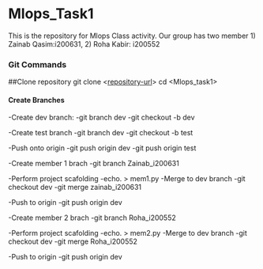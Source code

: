 # Mlops_Task1
This is the repository for Mlops Class activity. Our group has two member 1) Zainab Qasim:i200631, 2) Roha Kabir: i200552
### Git Commands
##Clone repository
git clone <[repository-url](https://github.com/RohaKabir/Mlops_Task1)>
cd <Mlops_task1>
#### Create Branches
-Create dev branch:
-git branch dev
-git checkout -b dev

-Create test branch
-git branch dev
-git checkout -b test

-Push onto origin
-git push origin dev
-git push origin test

-Create member 1 brach 
-git branch Zainab_i200631

-Perform project scafolding
-echo. > mem1.py
-Merge to dev branch
-git checkout dev
-git merge zainab_i200631

-Push to origin
-git push origin dev

-Create member 2 brach
-git branch Roha_i200552

-Perform project scafolding
-echo. > mem2.py
-Merge to dev branch
-git checkout dev
-git merge Roha_i200552

-Push to origin
-git push origin dev


